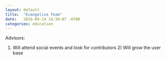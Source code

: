 ```yaml
---
layout: default
title:  "Evangelize Team"
date:   2016-09-14 14:30:07 -0700
categories: education
---
```

Advisors:

1) Will attend social events and look for contributors 2) Will grow the user base

